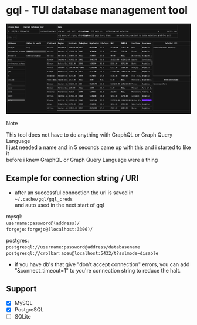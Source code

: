 # gql - TUI database management tool

![](.github/assets/TUI_Screenshot1.png)

> [!NOTE]
> This tool does not have to do anything with GraphQL or Graph Query Language \
> I just needed a name and in 5 seconds came up with this and i started to like it \
> before i knew GraphQL or Graph Query Language were a thing

## Example for connection string / URI
- after an successful connection the uri is saved in `~/.cache/gql/gql_creds` \
    and auto used in the next start of gql

mysql: \
`username:password@(address)/` \
`forgejo:forgejo@(localhost:3306)/`

postgres: \
`postgresql://username:password@address/databasename` \
`postgresql://crolbar:aoeu@localhost:5432/t?sslmode=disable`
- if you have db's that give "don't accept connection" errors, you can add "&connect_timeout=1" to you're connection string to reduce the halt.

## Support
-   [x] MySQL
-   [x] PostgreSQL
-   [ ] SQLite
